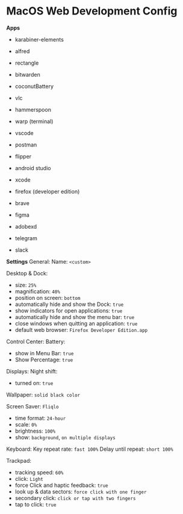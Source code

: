 # MacOS Web Development Config

**Apps**

- karabiner-elements
- alfred
- rectangle
- bitwarden
- coconutBattery
- vlc
- hammerspoon

- warp (terminal)
- vscode
- postman
- flipper
- android studio
- xcode

- firefox (developer edition)
- brave

- figma
- adobexd

- telegram
- slack

**Settings**
General:
Name: `<custom>`

Desktop & Dock:

- size: `25%`
- magnification: `40%`
- position on screen: `bottom`
- automatically hide and show the Dock: `true`
- show indicators for open applications: `true`
- automatically hide and show the menu bar: `true`
- close windows when quitting an application: `true`
- default web browser: `Firefox Developer Edition.app`

Control Center:
Battery:

- show in Menu Bar: `true`
- Show Percentage: `true`

Displays:
Night shift:

- turned on: `true`

Wallpaper: `solid black color`

Screen Saver: `Fliqlo`

- time format: `24-hour`
- scale: `0%`
- brightness: `100%`
- show: `background`, `on multiple displays`

Keyboard:
Key repeat rate: `fast 100%`
Delay until repeat: `short 100%`

Trackpad:

- tracking speed: `60%`
- click: `Light`
- force Click and haptic feedback: `true`
- look up & data sectors: `force click with one finger`
- secondary click: `click or tap with two fingers`
- tap to click: `true`
